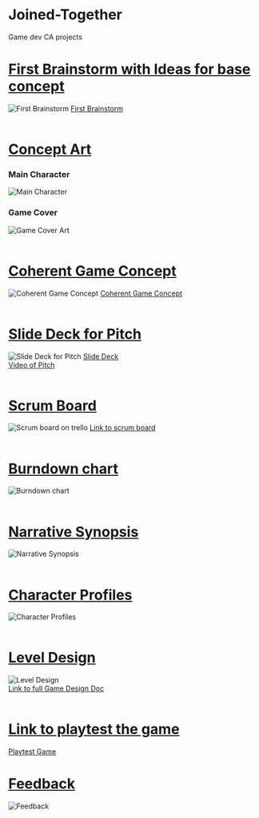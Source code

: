 # Joined-Together
 Game dev CA projects
 
# <u>First Brainstorm with Ideas for base concept</u>
![First Brainstorm](https://i.imgur.com/i858tMD.png)
[First Brainstorm](https://trello.com/b/jdcLMSL3/brainstorm)
<br>
<br>
# <u>Concept Art</u>
### Main Character
![Main Character](https://i.imgur.com/Ti5wVfT.png)

### Game Cover
![Game Cover Art](https://i.imgur.com/Ivaaebk.png)
<br>
<br>
# <u>Coherent Game Concept</u>
![Coherent Game Concept](https://i.imgur.com/S4baKNW.png)
[Coherent Game Concept](https://trello.com/b/NkuKW37X/apothecary)
<br>
<br>
# <u>Slide Deck for Pitch</u>
![Slide Deck for Pitch](https://i.imgur.com/lKuvcf2.png)
[Slide Deck](https://docs.google.com/presentation/d/1TGuyaDQZUFl8ZHRpEviBwP1nAD4D9K16jwivEn-8t6M/edit?usp=sharing)
<br>
[Video of Pitch](https://www.youtube.com/watch?v=698_mULSu_M)
<br>
<br>
# <u>Scrum Board</u>
![Scrum board on trello](https://i.imgur.com/q2gN4zI.png)
[Link to scrum board](https://trello.com/b/mNCEym6F/scrum-board-ca)
<br>
<br>
# <u>Burndown chart</u>
![Burndown chart](https://i.imgur.com/pQ4PGcK.png)
<br>
<br>
# <u>Narrative Synopsis</u>
![Narrative Synopsis](https://i.imgur.com/vqPCBbu.png)
<br>
<br>
# <u>Character Profiles</u>
![Character Profiles](https://i.imgur.com/FLqhdyF.png)
<br>
<br>
# <u>Level Design</u>
![Level Design](https://i.imgur.com/HLYK7fS.png)
<br>
[Link to full Game Design Doc](https://onedrive.live.com/edit.aspx?resid=90060A2AB6FEB93C!54601&ithint=file%2cdocx&authkey=!ACdYo7M2SBmuXD8)
<br>
<br>
# <u>Link to playtest the game</u>
[Playtest Game](https://meticulous1.itch.io/the-apothecary)

# <u> Feedback </u>
![Feedback](https://i.imgur.com/gqEXgf4.png)
